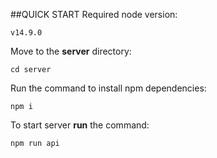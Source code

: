 ##QUICK START
Required node version: 
```shell
v14.9.0 
```
Move to the **server** directory:
```shell
cd server
```
Run the command to install npm dependencies:
```shell
npm i
```
To start server **run** the command:
```shell
npm run api
```
